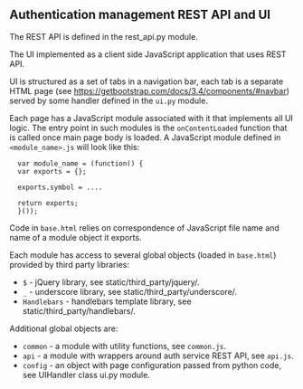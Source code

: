 ## Authentication management REST API and UI

The REST API is defined in the rest_api.py module.

The UI implemented as a client side JavaScript application that uses REST API.

UI is structured as a set of tabs in a navigation bar, each tab is a separate
HTML page (see https://getbootstrap.com/docs/3.4/components/#navbar) served by
some handler defined in the `ui.py` module.

Each page has a JavaScript module associated with it that implements all UI
logic. The entry point in such modules is the `onContentLoaded` function that
is called once main page body is loaded. A JavaScript module defined in
`<module_name>.js` will look like this:

      var module_name = (function() {
      var exports = {};

      exports.symbol = ....

      return exports;
      }());

Code in `base.html` relies on correspondence of JavaScript file name and name of
a module object it exports.

Each module has access to several global objects (loaded in `base.html`)
provided by third party libraries:

 * `$` - jQuery library, see static/third_party/jquery/.
 * `_` - underscore library, see static/third_party/underscore/.
 * `Handlebars` - handlebars template library, see static/third_party/handlebars/.

Additional global objects are:

 * `common` - a module with utility functions, see `common.js`.
 * `api` - a module with wrappers around auth service REST API, see `api.js`.
 * `config` - an object with page configuration passed from python code,
      see UIHandler class ui.py module.
